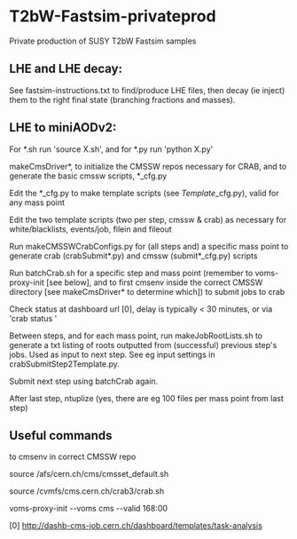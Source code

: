 # T2bW-Fastsim-privateprod
Private production of SUSY T2bW Fastsim samples

## LHE and LHE decay:
See fastsim-instructions.txt to find/produce LHE files, then decay (ie inject) them to the right final state (branching fractions and masses).

## LHE to miniAODv2:
For *.sh run 'source X.sh', and for *.py run 'python X.py'

makeCmsDriver*, to initialize the CMSSW repos necessary for CRAB, and to generate the basic cmssw scripts, *_cfg.py

Edit the *_cfg.py to make template scripts (see *Template*_cfg.py), valid for any mass point

Edit the two template scripts (two per step, cmssw & crab) as necessary for white/blacklists, events/job, filein and fileout

Run makeCMSSWCrabConfigs.py for (all steps and) a specific mass point to generate crab (crabSubmit*.py) and cmssw (submit*_cfg.py) scripts

Run batchCrab.sh for a specific step and mass point (remember to voms-proxy-init [see below], and to first cmsenv inside the correct CMSSW directory [see makeCmsDriver* to determine which]) to submit jobs to crab

Check status at dashboard url [0], delay is typically < 30 minutes, or via 'crab status <projectDir>'

Between steps, and for each mass point, run makeJobRootLists.sh to generate a txt listing of roots outputted from (successful) previous step's jobs. Used as input to next step. See eg input settings in crabSubmitStep2Template.py.

Submit next step using batchCrab again. 

After last step, ntuplize (yes, there are eg 100 files per mass point from last step)

## Useful commands
to cmsenv in correct CMSSW repo

source  /afs/cern.ch/cms/cmsset_default.sh

source /cvmfs/cms.cern.ch/crab3/crab.sh

voms-proxy-init --voms cms --valid 168:00

[0]
http://dashb-cms-job.cern.ch/dashboard/templates/task-analysis
